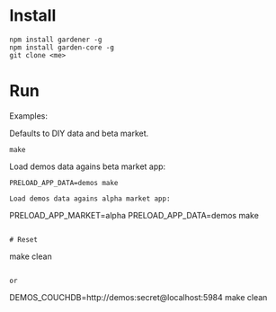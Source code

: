 
# Install

```
npm install gardener -g
npm install garden-core -g
git clone <me>
```

# Run

Examples:

Defaults to DIY data and beta market.

```
make
```

Load demos data agains beta market app:

```
PRELOAD_APP_DATA=demos make

Load demos data agains alpha market app:

```
PRELOAD_APP_MARKET=alpha PRELOAD_APP_DATA=demos make
```

# Reset

```
make clean
```

or

```
DEMOS_COUCHDB=http://demos:secret@localhost:5984 make clean
```
